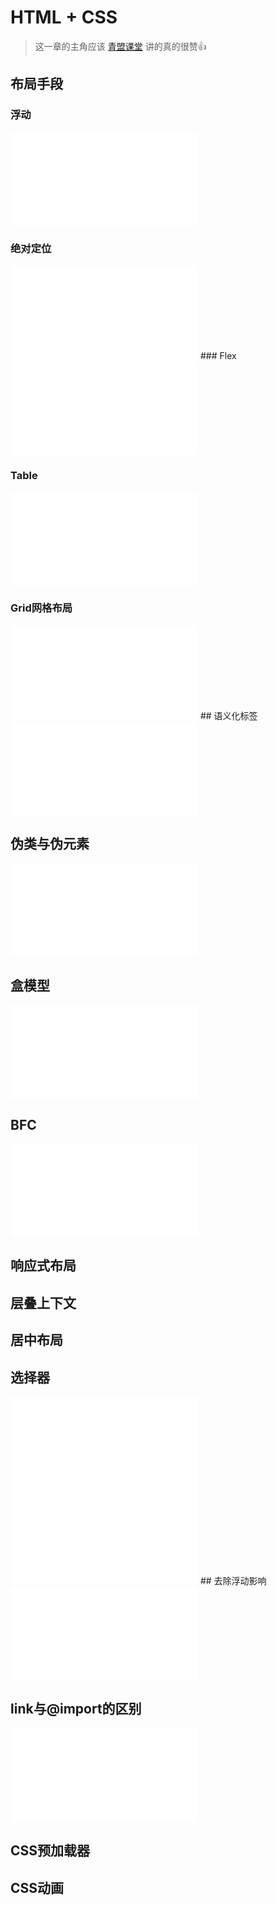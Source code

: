 # HTML + CSS

> 这一章的主角应该 [青盟课堂](https://space.bilibili.com/472014514) 
> 讲的真的很赞👍
## 布局手段
### 浮动
<iframe src="//player.bilibili.com/player.html?aid=633472983&bvid=BV1Pb4y1Y7cv&cid=421781723&page=1" scrolling="no" border="0" frameborder="no" framespacing="0" allowfullscreen="true"> </iframe>

### 绝对定位
<iframe src="//player.bilibili.com/player.html?aid=885210144&bvid=BV1BK4y1E7u2&cid=254713261&page=1" scrolling="no" border="0" frameborder="no" framespacing="0" allowfullscreen="true"> </iframe>
### Flex
<iframe src="//player.bilibili.com/player.html?aid=100672644&bvid=BV18p411A7JB&cid=171656332&page=1" scrolling="no" border="0" frameborder="no" framespacing="0" allowfullscreen="true"> </iframe>

### Table
<iframe src="//player.bilibili.com/player.html?aid=5915781&bvid=BV1Gs411k7vE&cid=9605154&page=1" scrolling="no" border="0" frameborder="no" framespacing="0" allowfullscreen="true"> </iframe>

### Grid网格布局
<iframe src="//player.bilibili.com/player.html?aid=885399756&bvid=BV1oK4y1j7pa&cid=260830313&page=1" scrolling="no" border="0" frameborder="no" framespacing="0" allowfullscreen="true"> </iframe>
## 语义化标签
<iframe src="//player.bilibili.com/player.html?aid=420999208&bvid=BV1y341117c8&cid=421802125&page=1" scrolling="no" border="0" frameborder="no" framespacing="0" allowfullscreen="true"> </iframe>

## 伪类与伪元素
<iframe src="//player.bilibili.com/player.html?aid=463494306&bvid=BV1rL41137tJ&cid=421768095&page=1" scrolling="no" border="0" frameborder="no" framespacing="0" allowfullscreen="true"> </iframe>

## 盒模型
<iframe src="//player.bilibili.com/player.html?aid=805944951&bvid=BV1934y1U7hr&cid=421779844&page=1" scrolling="no" border="0" frameborder="no" framespacing="0" allowfullscreen="true"> </iframe>

## BFC
<iframe src="//player.bilibili.com/player.html?aid=371680524&bvid=BV1aZ4y1M7gW&cid=221150591&page=1" scrolling="no" border="0" frameborder="no" framespacing="0" allowfullscreen="true"> </iframe>

## 响应式布局


## 层叠上下文



## 居中布局
## 选择器
<iframe src="//player.bilibili.com/player.html?aid=933378761&bvid=BV1wT4y1f714&cid=421763476&page=1" scrolling="no" border="0" frameborder="no" framespacing="0" allowfullscreen="true"> </iframe>

<iframe src="//player.bilibili.com/player.html?aid=420964862&bvid=BV1a341117tt&cid=421771622&page=1" scrolling="no" border="0" frameborder="no" framespacing="0" allowfullscreen="true"> </iframe>
## 去除浮动影响

<iframe src="//player.bilibili.com/player.html?aid=68724900&bvid=BV1pJ411M7PL&cid=119092920&page=1" scrolling="no" border="0" frameborder="no" framespacing="0" allowfullscreen="true"> </iframe>

## link与@import的区别
<iframe src="//player.bilibili.com/player.html?aid=801029836&bvid=BV15y4y1v7XD&cid=279761694&page=1" scrolling="no" border="0" frameborder="no" framespacing="0" allowfullscreen="true"> </iframe>

## CSS预加载器
## CSS动画
